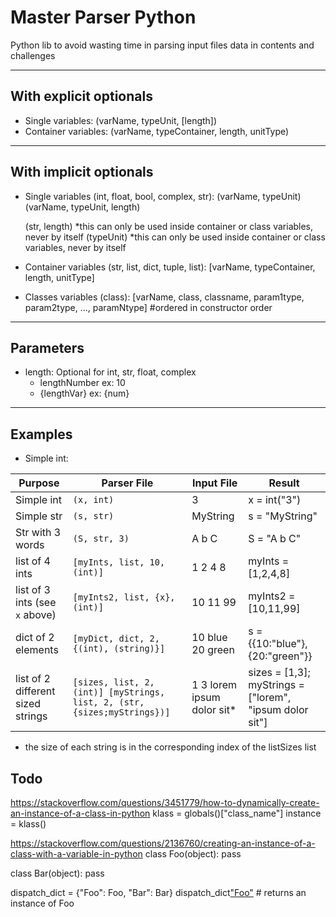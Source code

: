 # Master Parser Python

Python lib to avoid wasting time in parsing input files data in contents and challenges

---

## With explicit optionals

- Single variables:
(varName, typeUnit, [length])
- Container variables:
    (varName, typeContainer, length, unitType)

---

## With implicit optionals

- Single variables (int, float, bool, complex, str):
    (varName, typeUnit)
    (varName, typeUnit, length)
    
    (str, length)               *this can only be used inside container or class variables, never by itself
    (typeUnit)                  *this can only be used inside container or class variables, never by itself
- Container variables (str, list, dict, tuple, list):
    [varName, typeContainer, length, unitType]
- Classes variables (class):
    [varName, class, classname, param1type, param2type, ..., paramNtype] #ordered in constructor order

---

## Parameters

- length:
    Optional for int, str, float, complex
    - lengthNumber  ex: 10
    - {lengthVar}   ex: {num}

---

## Examples

- Simple int:

| Purpose  | Parser File  | Input File | Result |
| ---------| ------------ | ---------- | ------ |
| Simple int | `(x, int)`  | 3        | x = int("3")|
| Simple str | `(s, str)`  | MyString  | s = "MyString"|
| Str with 3 words | `(S, str, 3)`  | A b C  | S = "A b C"|
| list of 4 ints | `[myInts, list, 10, (int)]`  | 1 2 4 8  | myInts = [1,2,4,8]|
| list of 3 ints (see `x` above) | `[myInts2, list, {x}, (int)]`  | 10 11 99  | myInts2 = [10,11,99]|
| dict of 2 elements | `[myDict, dict, 2, {(int), (string)}]`  | 10 blue 20 green  | s = {{10:"blue"},{20:"green"}}|
| list of 2 different sized strings | `[sizes, list, 2, (int)] [myStrings, list, 2, (str, {sizes;myStrings})]`  | 1 3  lorem ipsum dolor sit* | sizes = [1,3]; myStrings = ["lorem", "ipsum dolor sit"]|

* the size of each string is in the corresponding index of the listSizes list

## Todo

https://stackoverflow.com/questions/3451779/how-to-dynamically-create-an-instance-of-a-class-in-python
klass = globals()["class_name"]
instance = klass()

https://stackoverflow.com/questions/2136760/creating-an-instance-of-a-class-with-a-variable-in-python
class Foo(object):
    pass

class Bar(object):
    pass

dispatch_dict = {"Foo": Foo, "Bar": Bar}
dispatch_dict["Foo"]() # returns an instance of Foo
